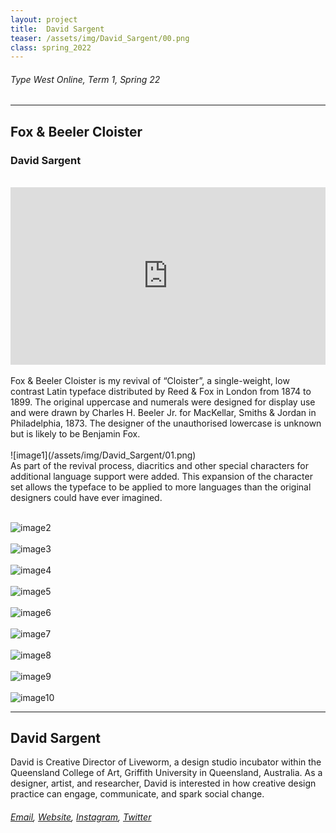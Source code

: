 ```yaml
---
layout: project
title:  David Sargent
teaser: /assets/img/David_Sargent/00.png
class: spring_2022
---
```

###### Type West Online, Term 1, Spring 22 ######
---
## Fox & Beeler Cloister ##
### David Sargent ###
<br>
<div style="padding:56.25% 0 0 0;position:relative;"><iframe src="https://player.vimeo.com/video/715825346?h=1992f5e99f&amp;badge=0&amp;autopause=0&amp;player_id=0&amp;app_id=58479" frameborder="0" allow="autoplay; fullscreen; picture-in-picture" allowfullscreen style="position:absolute;top:0;left:0;width:100%;height:100%;" title="David Sargent, Fox &amp;amp; Beeler Cloister"></iframe></div><script src="https://player.vimeo.com/api/player.js"></script>
<br>
Fox & Beeler Cloister is my revival of “Cloister”, a single-weight, low contrast Latin typeface distributed by Reed & Fox in London from 1874 to 1899. The original uppercase and numerals were designed for display use and were drawn by Charles H. Beeler Jr. for MacKellar, Smiths & Jordan in Philadelphia, 1873. The designer of the unauthorised lowercase is unknown but is likely to be Benjamin Fox.
<br><br>
![image1](/assets/img/David_Sargent/01.png)
<br>
As part of the revival process, diacritics and other special characters for additional language support were added. This expansion of the character set allows the typeface to be applied to more languages than the original designers could have ever imagined.
<br><br>

![image2](/assets/img/David_Sargent/02.png)
<br><br>
![image3](/assets/img/David_Sargent/03.png)
<br><br>
![image4](/assets/img/David_Sargent/04.png)
<br><br>
![image5](/assets/img/David_Sargent/05.png)
<br><br>
![image6](/assets/img/David_Sargent/06.png)
<br><br>
![image7](/assets/img/David_Sargent/07.png)
<br><br>
![image8](/assets/img/David_Sargent/08.png)
<br><br>
![image9](/assets/img/David_Sargent/09.png)
<br><br>
![image10](/assets/img/David_Sargent/10.png)

---
## David Sargent ##
David is Creative Director of Liveworm, a design studio incubator within the Queensland College of Art, Griffith University in Queensland, Australia. As a designer, artist, and researcher, David is interested in how creative design practice can engage, communicate, and spark social change.
<br>
###### [Email](mailto:hello@davidsargent.com.au), [Website](http://www.davidsargent.com.au), [Instagram](https://www.instagram.com/davidsargent_/), [Twitter](https://twitter.com/davidsargent_/) ######
